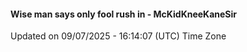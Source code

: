 #### Wise man says only fool rush in - McKidKneeKaneSir
Updated on 09/07/2025 - 16:14:07 (UTC) Time Zone
